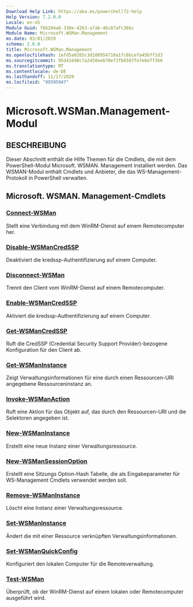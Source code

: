 ```yaml
---
Download Help Link: https://aka.ms/powershell72-help
Help Version: 7.2.0.0
Locale: en-US
Module Guid: 766204a6-330e-4263-a7ab-46c87afc366c
Module Name: Microsoft.WSMan.Management
ms.date: 03/01/2019
schema: 2.0.0
title: Microsoft.WSMan.Management
ms.openlocfilehash: 1efd5a0265c3d108954710a1fc6bcefa45b7f1d3
ms.sourcegitcommit: 95d41698c7a2450eeb70ef2fb6507fe7e6eff3b6
ms.translationtype: MT
ms.contentlocale: de-DE
ms.lasthandoff: 11/17/2020
ms.locfileid: "99595947"
---
```

# Microsoft.WSMan.Management-Modul

## BESCHREIBUNG

Dieser Abschnitt enthält die Hilfe Themen für die Cmdlets, die mit dem PowerShell-Modul Microsoft. WSMAN. Management installiert werden. Das WSMAN-Modul enthält Cmdlets und Anbieter, die das WS-Management-Protokoll in PowerShell verwalten.

## Microsoft. WSMAN. Management-Cmdlets

### [Connect-WSMan](Connect-WSMan.md)
Stellt eine Verbindung mit dem WinRM-Dienst auf einem Remotecomputer her.

### [Disable-WSManCredSSP](Disable-WSManCredSSP.md)
Deaktiviert die kredssp-Authentifizierung auf einem Computer.

### [Disconnect-WSMan](Disconnect-WSMan.md)
Trennt den Client vom WinRM-Dienst auf einem Remotecomputer.

### [Enable-WSManCredSSP](Enable-WSManCredSSP.md)
Aktiviert die kredssp-Authentifizierung auf einem Computer.

### [Get-WSManCredSSP](Get-WSManCredSSP.md)
Ruft die CredSSP (Credential Security Support Provider)-bezogene Konfiguration für den Client ab.

### [Get-WSManInstance](Get-WSManInstance.md)
Zeigt Verwaltungsinformationen für eine durch einen Ressourcen-URI angegebene Ressourceninstanz an.

### [Invoke-WSManAction](Invoke-WSManAction.md)
Ruft eine Aktion für das Objekt auf, das durch den Ressourcen-URI und die Selektoren angegeben ist.

### [New-WSManInstance](New-WSManInstance.md)
Erstellt eine neue Instanz einer Verwaltungsressource.

### [New-WSManSessionOption](New-WSManSessionOption.md)
Erstellt eine Sitzungs Option-Hash Tabelle, die als Eingabeparameter für WS-Management Cmdlets verwendet werden soll.

### [Remove-WSManInstance](Remove-WSManInstance.md)
Löscht eine Instanz einer Verwaltungsressource.

### [Set-WSManInstance](Set-WSManInstance.md)
Ändert die mit einer Ressource verknüpften Verwaltungsinformationen.

### [Set-WSManQuickConfig](Set-WSManQuickConfig.md)
Konfiguriert den lokalen Computer für die Remoteverwaltung.

### [Test-WSMan](Test-WSMan.md)
Überprüft, ob der WinRM-Dienst auf einem lokalen oder Remotecomputer ausgeführt wird.

